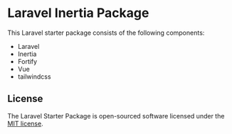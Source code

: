 # Laravel Inertia Package

This Laravel starter package consists of the following components:
- Laravel
- Inertia
- Fortify
- Vue
- tailwindcss

## License

The Laravel Starter Package is open-sourced software licensed under the [MIT license](https://opensource.org/licenses/MIT).
